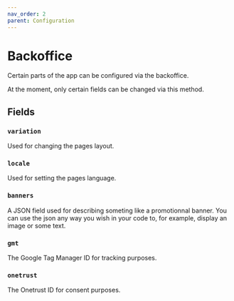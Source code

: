 ```yaml
---
nav_order: 2
parent: Configuration
---
```


# Backoffice

Certain parts of the app can be configured via the backoffice.

At the moment, only certain fields can be changed via this method.

## Fields
### `variation`
Used for changing the pages layout.

### `locale`
Used for setting the pages language.

### `banners` 
A JSON field used for describing someting like a promotionnal banner.
You can use the json any way you wish in your code to, for example, display an image or some text.

### `gmt`
The Google Tag Manager ID for tracking purposes.

### `onetrust`
The Onetrust ID for consent purposes.
